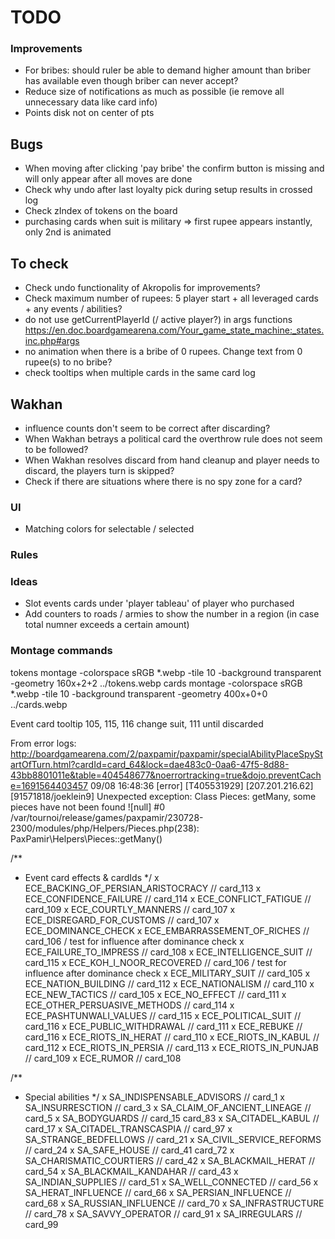 # TODO

### Improvements
- For bribes: should ruler be able to demand higher amount than briber has available even though briber can never accept?
- Reduce size of notifications as much as possible (ie remove all unnecessary data like card info)
- Points disk not on center of pts

## Bugs
- When moving after clicking 'pay bribe' the confirm button is missing and will only appear after all moves are done
- Check why undo after last loyalty pick during setup results in crossed log
- Check zIndex of tokens on the board
- purchasing cards when suit is military => first rupee appears instantly, only 2nd is animated

## To check
- Check undo functionality of Akropolis for improvements?
- Check maximum number of rupees: 5 player start + all leveraged cards + any events / abilities?
- do not use getCurrentPlayerId (/ active player?) in args functions https://en.doc.boardgamearena.com/Your_game_state_machine:_states.inc.php#args
- no animation when there is a bribe of 0 rupees. Change text from 0 rupee(s) to no bribe?
- check tooltips when multiple cards in the same card log

## Wakhan
- influence counts don't seem to be correct after discarding?
- When Wakhan betrays a political card the overthrow rule does not seem to be followed?
- When Wakhan resolves discard from hand cleanup and player needs to discard, the players turn is skipped?
- Check if there are situations where there is no spy zone for a card?

### UI
- Matching colors for selectable / selected

### Rules



### Ideas
- Slot events cards under 'player tableau' of player who purchased
- Add counters to roads / armies to show the number in a region (in case total numner exceeds a certain amount)

### Montage commands
tokens
montage -colorspace sRGB *.webp -tile 10 -background transparent -geometry 160x+2+2 ../tokens.webp
cards
montage -colorspace sRGB *.webp -tile 10 -background transparent -geometry 400x+0+0 ../cards.webp


Event card tooltip
105, 115, 116 change suit, 111 until discarded

From error logs:
http://boardgamearena.com/2/paxpamir/paxpamir/specialAbilityPlaceSpyStartOfTurn.html?cardId=card_64&lock=dae483c0-0aa6-47f5-8d88-43bb8801011e&table=404548677&noerrortracking=true&dojo.preventCache=1691564403457
09/08 16:48:36 [error] [T405531929] [207.201.216.62] [91571818/joeklein9] Unexpected exception: Class Pieces: getMany, some pieces have not been found ![null]
#0 /var/tournoi/release/games/paxpamir/230728-2300/modules/php/Helpers/Pieces.php(238): PaxPamir\Helpers\Pieces::getMany()


/**
 * Event card effects & cardIds
 */
x ECE_BACKING_OF_PERSIAN_ARISTOCRACY // card_113
x ECE_CONFIDENCE_FAILURE // card_114
x ECE_CONFLICT_FATIGUE // card_109
x ECE_COURTLY_MANNERS // card_107
x ECE_DISREGARD_FOR_CUSTOMS // card_107
x ECE_DOMINANCE_CHECK
x ECE_EMBARRASSEMENT_OF_RICHES // card_106 / test for influence after dominance check
x ECE_FAILURE_TO_IMPRESS // card_108
x ECE_INTELLIGENCE_SUIT // card_115
x ECE_KOH_I_NOOR_RECOVERED // card_106  / test for influence after dominance check
x ECE_MILITARY_SUIT // card_105
x ECE_NATION_BUILDING // card_112
x ECE_NATIONALISM // card_110
x ECE_NEW_TACTICS // card_105
x ECE_NO_EFFECT // card_111
x ECE_OTHER_PERSUASIVE_METHODS // card_114
x ECE_PASHTUNWALI_VALUES // card_115
x ECE_POLITICAL_SUIT // card_116
x ECE_PUBLIC_WITHDRAWAL // card_111
x ECE_REBUKE // card_116
x ECE_RIOTS_IN_HERAT // card_110
x ECE_RIOTS_IN_KABUL // card_112
x ECE_RIOTS_IN_PERSIA // card_113
x ECE_RIOTS_IN_PUNJAB // card_109
x ECE_RUMOR // card_108

/**
 * Special abilities
 */
x SA_INDISPENSABLE_ADVISORS // card_1
x SA_INSURRESCTION // card_3
x SA_CLAIM_OF_ANCIENT_LINEAGE // card_5
x SA_BODYGUARDS // card_15 card_83
x SA_CITADEL_KABUL // card_17
x SA_CITADEL_TRANSCASPIA // card_97
x SA_STRANGE_BEDFELLOWS // card_21
x SA_CIVIL_SERVICE_REFORMS // card_24
x SA_SAFE_HOUSE // card_41 card_72
x SA_CHARISMATIC_COURTIERS // card_42
x SA_BLACKMAIL_HERAT // card_54
x SA_BLACKMAIL_KANDAHAR // card_43
x SA_INDIAN_SUPPLIES // card_51
x SA_WELL_CONNECTED // card_56
x SA_HERAT_INFLUENCE // card_66
x SA_PERSIAN_INFLUENCE // card_68
x SA_RUSSIAN_INFLUENCE // card_70
x SA_INFRASTRUCTURE // card_78
x SA_SAVVY_OPERATOR // card_91
x SA_IRREGULARS // card_99
